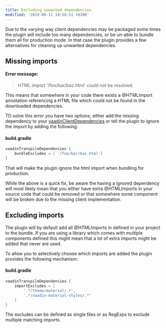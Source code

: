 ```yaml
---
title: Excluding unwanted dependencies
modified: '2019-06-11 19:58:51 +0300'
---
```


Due to the varying way client dependencies may be packaged some times the plugin will include too many dependencies,
or be un-able to bundle them all for production mode. In that case the plugin provides a few alternatives for cleaning
up unwanted dependencies.

## Missing imports

#### Error message:
> HTML import '/foo/bar/baz.html' could not be resolved.

This means that somewhere in your code there exists a @HTMLImport annotation referencing a HTML file which could not be
found in the downloaded dependencies.

TO solve this error you have two options; either add the missing dependency to your [vaadinClientDependencies]() or tell 
the plugin to ignore the import by adding the following:

#### build.gradle
```groovy
vaadinTranspileDependencies {
    bundleExcludes = [ '/foo/bar/baz.html']
}
```

That will make the plugin ignore the html import when bundling for production.

While the above is a quick fix, be aware the having a ignored dependency will most likely mean that you either have extra
@HTMLImports in your source code that could be removed or that somewhere some component will be broken due to the missing
client implementation.

## Excluding imports

The plugin will by default add all @HTMLImports in defined in your project to the bundle. If you are using a library which comes
with multiple components defined this might mean that a lot of extra imports might be added that never are used.

To allow you to selectively choose which imports are added the plugin provides the following mechanism:

#### build.gradle
```groovy
vaadinTranspileDependencies {
    importExcludes = [
        '.*/theme/material/.*',
        '.*/vaadin-material-styles/.*'
    ]
}
```

The excludes can be defined as single files or as RegExps to exclude multiple matching imports.
